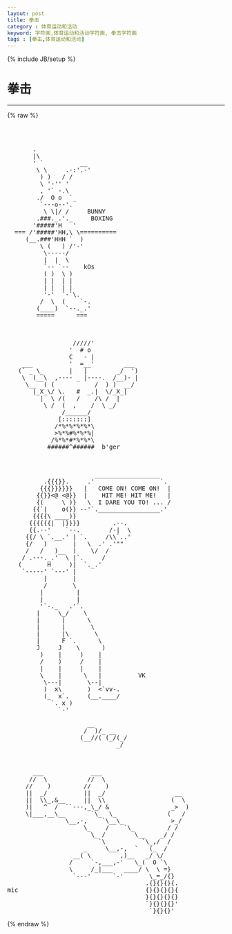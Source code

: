 ```yaml
---
layout: post
title: 拳击
category : 体育运动和活动
keyword: 字符画,体育运动和活动字符画, 拳击字符画
tags : [拳击,体育运动和活动]
---
```

{% include JB/setup %}
# 拳击
---
{% raw %}
<pre>



       .
       |\
       &#039; `          __
        \ \     .-:&#039;.-&#039;
         ) )   / /  
         \ &#039;-&#039;&#039; &#039;
         , &#039;` -.\
        ./  O o  `_
         `---o--&#039;.
          \ \|/ /     BUNNY
        .###._.&#039;._     BOXING
       &#039;#####&#039;H   &#039;
  === /&#039;#####&#039;HH,\ \==========
     (__.###&#039;HHH `  )
         \ (   ) /&#039;-&#039; 
          \-----/
          |  |  \
          `-- `--    kOs
          ( )  \ )
          | |  | |
          | |  | |
          &#039;-&#039;  `-`\.
         /  \  (    `-.
        (____)  `--._.&#039;
        =====      ===  



                  /////&#039;
                 &#039;  # o
                 C   - |
    ___          &#039;  =__&#039;        ___
   (` _ \_       |   |        _/  &#039;)
    \  (__\  ,---- _ |----.  /__)- |
     \__  ( (           /  ) )  __/
       |_X_\/ \.   #  _.|  \/_X_|
         |  \ /(   /    /\ /  |
          \ /  (  ,    /  \ _/
               /______/
              [:::::::]
             /*%*%*%*%*\
             &gt;%*%#%*%*%|
            /%*%*#*%*%*\
           ######^######  b&#039;ger



                        __________________
          .{{{}}.     .&#039;                  `.
         {{{}}}}}}   |   COME ON! COME ON!  |
        {{}}&lt;@ &lt;@}}  |    HIT ME! HIT ME!   |
        {(     \ )}   \  I DARE YOU TO! ... /
       {{`|    o(}} --&#039;`._________________.&#039;
       {{{{\ ____)}
      {{{{{{|  |}}}}         .--.
      {{.--&#039;    `--.        /-|  \
     {{/ \ `.__.&#039; | `.     /\\`..&#039;
     {/   )       |   \  .&#039; .&#039;&quot;&quot;
     /   /   )__  )    \/  /
    / .---._.&#039;  \ |`.     /
   (       H     )|  `._.&#039;
    `-----&#039; `---&#039; | 
          |       | 
          /       \
         |         |
         |         |
         &#039;`-._   .&#039;`.
        |     \_/    \
        |      |      \
        |      |       \
        |      |\       \
        |      F `.      \
        J     J    \      )
         )    |     )    |
         /    )     /    |
         |    |     |    |
         \    |      \   |          VK
          \---|       \--|
          )  x\       )  &lt;`vv-.
          (_  x`.     (__.____/
            `. x )
              `-&#039;

                      __
                     /  )/_ __
                    (__//( (_/(_/
                              _/



       ___             ___
      //  \           //  \
     //    )         //    )
     ||  _/          ||  _/                   __
     ||  \\_,&amp;__     ||  \\                  (  \
     )|   ^  /  ``---,_\_/ &amp;                 _&gt;  )
     \|___,__\__       `\_  \_              (   /
                \__,-,    `\__\_             &gt;_/
                     \_    /    `\_         / /
                       \_ /        \__    _/ /
                         `\          `\_,/  /
                     _     \__,-,  `   (_  /
                  __( \        ,)__   _/ \/
                 /     `-,___,-&#039;   \_(  O `\
                 \     /_|___   ____/ \  \ =}
                  `---&#039;      `-&#039;       \_=_/{}
                                      .{}{}{}{.
mic                                   {}{}{}{}{
                                      }{}{}{}{}
                                      `}{}{}{}&#039;
                                       `}{}{}&#039; </pre>
{% endraw %}
